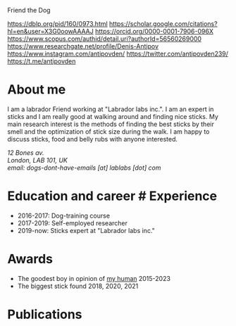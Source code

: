 Friend the Dog

https://dblp.org/pid/160/0973.html
https://scholar.google.com/citations?hl=en&user=X3G0oowAAAAJ
https://orcid.org/0000-0001-7906-096X
https://www.scopus.com/authid/detail.uri?authorId=56560269000
https://www.researchgate.net/profile/Denis-Antipov
https://www.instagram.com/antipovden/
https://twitter.com/antipovden239/
https://t.me/antipovden

# About me

I am a labrador Friend working at "Labrador labs inc.". I am an expert in sticks and I am really good at walking around and finding nice sticks. My main research interest is the methods of finding the best sticks by their smell and the optimization of stick size during the walk. I am happy to discuss sticks, food and belly rubs with anyone interested.

<address> 12 Bones av. <br> London, LAB 101, UK <br> email: dogs-dont-have-emails [at] lablabs [dot] com </address>

# Education and career # Experience

* 2016-2017: Dog-training course
* 2017-2019: Self-employed researcher
* 2019-now: Sticks expert at "Labrador labs inc."

# Awards

- The goodest boy in opinion of [my human](https://ctlab.itmo.ru/~dantipov/) 2015-2023
- The biggest stick found 2018, 2020, 2021

# Publications
